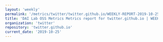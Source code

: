 ```yaml
---
layout: 'weekly'
permalink: '/metrics/twitter/twitter.github.io/WEEKLY-REPORT-2019-10-25'
title: 'DAI Lab OSS Metrics Metrics report for twitter.github.io | WEEKLY-REPORT-2019-10-25'
organization: 'twitter'
repository: 'twitter.github.io'
current_date: '2019-10-25'
---
```

